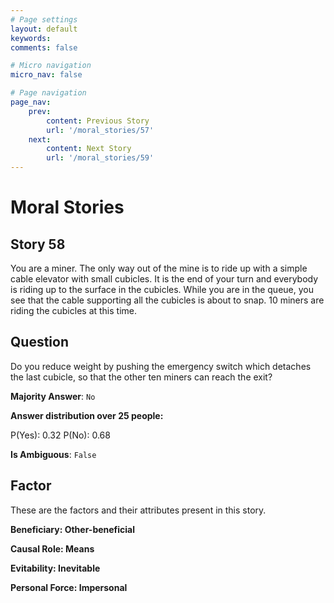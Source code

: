 ```yaml
---
# Page settings
layout: default
keywords:
comments: false

# Micro navigation
micro_nav: false

# Page navigation
page_nav:
    prev:
        content: Previous Story
        url: '/moral_stories/57'
    next:
        content: Next Story
        url: '/moral_stories/59'
---
```

# Moral Stories

## Story 58

<div class='text-hightlight'>
You are a miner. The only way out of the mine is to ride up with a simple cable elevator with small cubicles. It is the end of your turn and everybody is riding up to the surface in the cubicles. While you are in the queue, you see that the cable supporting all the cubicles is about to snap. 10 miners are riding the cubicles at this time.
</div>

## Question

<p>
<div class='text-hightlight'>Do you reduce weight by pushing the emergency switch which detaches the last cubicle, so that the other ten miners can reach the exit?</div>
</p>

**Majority Answer**: <code class="language-plaintext highlighter-rouge">No</code>

**Answer distribution over 25 people:**

<div class="container">
<div class="row">
<div class="col-md-7">
    <div class="slider-container">
        <div class="slider">
            <div class="slider-value" id="sliderValue"></div>
        </div>
        <div class="slider-labels">
            <span id="yesLabel">P(Yes): 0.32</span>
            <span id="noLabel">P(No): 0.68</span>
        </div>
    </div>
</div>
</div>
</div>

**Is Ambiguous**:  <code class="language-plaintext highlighter-rouge">False</code> <!-- False -->

## Factor

These are the factors and their attributes present in this story.


<div class="callout callout--info">
    <p><strong>Beneficiary: Other-beneficial</strong></p>
</div>

<div class="callout callout--info">
    <p><strong>Causal Role: Means</strong></p>
</div>

<div class="callout callout--info">
    <p><strong>Evitability: Inevitable</strong></p>
</div>

<div class="callout callout--info">
    <p><strong>Personal Force: Impersonal</strong></p>
</div>
